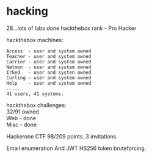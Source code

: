 # hacking


28...lots of labs done
hackthebox rank - Pro Hacker

hackthebox machines:
  
    Access  - user and system owned    
    Teacher - user and system owned    
    Carrier - user and system owned    
    Netmon  - user and system owned    
    Irked   - user and systen owned    
    Curling - user and system owned    
    Help    - user and system owned
    .....
    41 users, 41 systems.
    
hackthebox challenges:    
    32/91 owned    
    Web  - done    
    Misc - done    
    
Hackerone CTF 98/209 points. 3 invitations.    

Email enumeration And JWT HS256 token bruteforcing.    
